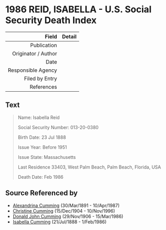 ﻿---
layout: page
permalink: /sources/s92137212
---

# 1986 REID, ISABELLA - U.S. Social Security Death Index

Field | Detail
---:|:---
Publication | 
Originator / Author | 
Date | 
Responsible Agency | 
Filed by Entry | 
References | 

## Text

> Name: Isabella Reid
>
> Social Security Number: 013-20-0380
>
> Birth Date: 23 Jul 1888
>
> Issue Year: Before 1951
>
> Issue State: Massachusetts
>
> Last Residence 33403, West Palm Beach, Palm Beach, Florida, USA
>
> Death Date: Feb 1986
>

## Source Referenced by

* [Alexandrina Cumming](../people/@57186713@-alexandrina-cumming-b1891-3-30-d1987-4-10.md) (30/Mar/1891 - 10/Apr/1987)
* [Christine Cumming](../people/@24328630@-christine-cumming-b1904-12-15-d1996-11-10.md) (15/Dec/1904 - 10/Nov/1996)
* [Donald John Cumming](../people/@22331378@-donald-john-cumming-b1906-11-29-d1986-3-15.md) (29/Nov/1906 - 15/Mar/1986)
* [Isabella Cumming](../people/@84684994@-isabella-cumming-b1888-7-21-d1986-2-1.md) (21/Jul/1888 - 1/Feb/1986)
